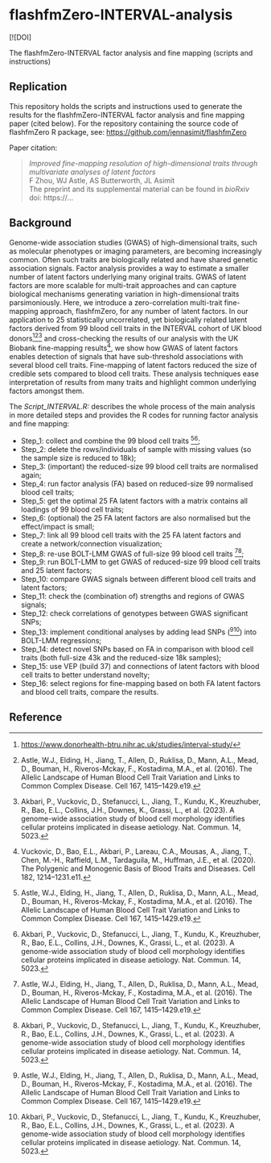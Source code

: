 # flashfmZero-INTERVAL-analysis
<!-- badges: start -->
[![DOI]
<!-- badges: end -->
The flashfmZero-INTERVAL factor analysis and fine mapping (scripts and instructions)

## Replication

This repository holds the scripts and instructions used to generate the results for the flashfmZero-INTERVAL factor analysis and fine mapping paper (cited below). For the repository containing the source code of flashfmZero R package, see: https://github.com/jennasimit/flashfmZero

Paper citation:

> *Improved fine-mapping resolution of high-dimensional traits through multivariate analyses of latent factors* <br />
> F Zhou, WJ Astle, AS Butterworth, JL Asimit <br />
> The preprint and its supplemental material can be found in *bioRxiv* <br />
> doi: https://...


## Background
Genome-wide association studies (GWAS) of high-dimensional traits, such as molecular phenotypes or imaging parameters, are becoming increasingly common. Often such traits are biologically related and have shared genetic association signals. Factor analysis provides a way to estimate a smaller number of latent factors underlying many original traits. GWAS of latent factors are more scalable for multi-trait approaches and can capture biological mechanisms generating variation in high-dimensional traits parsimoniously. Here, we introduce a zero-correlation multi-trait fine-mapping approach, flashfmZero, for any number of latent factors. In our application to 25 statistically uncorrelated, yet biologically related latent factors derived from 99 blood cell traits in the INTERVAL cohort of UK blood donors[^1][^2][^3] and cross-checking the results of our analysis with the UK Biobank fine-mapping results[^4], we show how GWAS of latent factors enables detection of signals that have sub-threshold associations with several blood cell traits. Fine-mapping of latent factors  reduced the size of credible sets compared to blood cell traits. These analysis techniques ease interpretation of results from many traits and highlight common underlying factors amongst them.

The *Script_INTERVAL.R:* describes the whole process of the main analysis in more detailed steps and provides the R codes for running factor analysis and fine mapping:
- Step_1: collect and combine the 99 blood cell traits [^2][^3];
- Step_2: delete the rows/individuals of sample with missing values (so the sample size is reduced to 18k);
- Step_3: (important) the reduced-size 99 blood cell traits are normalised again;
- Step_4: run factor analysis (FA) based on reduced-size 99 normalised blood cell traits; 
- Step_5: get the optimal 25 FA latent factors with a matrix contains all loadings of 99 blood cell traits;
- Step_6: (optional) the 25 FA latent factors are also normalised but the effect/impact is small;
- Step_7: link all 99 blood cell traits with the 25 FA latent factors and create a network/connection visualization;
- Step_8: re-use BOLT-LMM GWAS of full-size 99 blood cell traits [^2][^3];
- Step_9: run BOLT-LMM to get GWAS of reduced-size 99 blood cell traits and 25 latent factors; 
- Step_10: compare GWAS signals between different blood cell traits and latent factors;
- Step_11: check the (combination of) strengths and regions of GWAS signals;
- Step_12: check correlations of genotypes between GWAS significant SNPs;
- Step_13: implement conditional analyses by adding lead SNPs ([^2][^3]) into BOLT-LMM regressions;
- Step_14: detect novel SNPs based on FA in comparison with blood cell traits (both full-size 43k and the reduced-size 18k samples);
- Step_15: use VEP (build 37) and connections of latent factors with blood cell traits to better understand novelty;
- Step_16: select regions for fine-mapping based on both FA latent factors and blood cell traits, compare the results.

## Reference
[^1]: https://www.donorhealth-btru.nihr.ac.uk/studies/interval-study/
[^2]: Astle, W.J., Elding, H., Jiang, T., Allen, D., Ruklisa, D., Mann, A.L., Mead, D., Bouman, H., Riveros-Mckay, F., Kostadima, M.A., et al. (2016). The Allelic Landscape of Human Blood Cell Trait Variation and Links to Common Complex Disease. Cell 167, 1415–1429.e19.
[^3]: Akbari, P., Vuckovic, D., Stefanucci, L., Jiang, T., Kundu, K., Kreuzhuber, R., Bao, E.L., Collins, J.H., Downes, K., Grassi, L., et al. (2023). A genome-wide association study of blood cell morphology identifies cellular proteins implicated in disease aetiology. Nat. Commun. 14, 5023.
[^4]: Vuckovic, D., Bao, E.L., Akbari, P., Lareau, C.A., Mousas, A., Jiang, T., Chen, M.-H., Raffield, L.M., Tardaguila, M., Huffman, J.E., et al. (2020). The Polygenic and Monogenic Basis of Blood Traits and Diseases. Cell 182, 1214–1231.e11.



